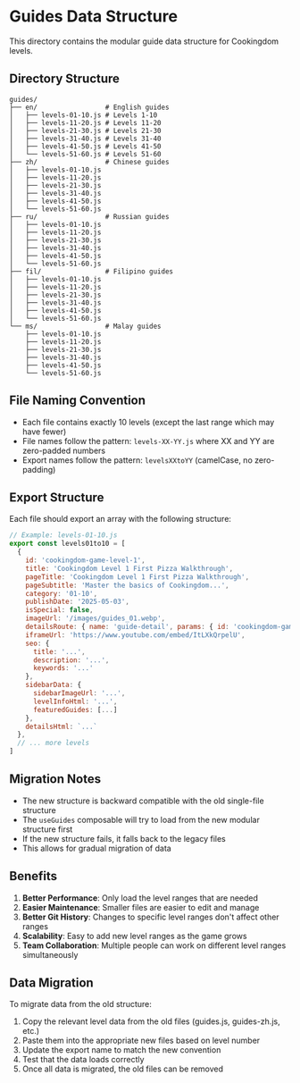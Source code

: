 # Guides Data Structure

This directory contains the modular guide data structure for Cookingdom levels.

## Directory Structure

```
guides/
├── en/                 # English guides
│   ├── levels-01-10.js # Levels 1-10
│   ├── levels-11-20.js # Levels 11-20
│   ├── levels-21-30.js # Levels 21-30
│   ├── levels-31-40.js # Levels 31-40
│   ├── levels-41-50.js # Levels 41-50
│   └── levels-51-60.js # Levels 51-60
├── zh/                 # Chinese guides
│   ├── levels-01-10.js
│   ├── levels-11-20.js
│   ├── levels-21-30.js
│   ├── levels-31-40.js
│   ├── levels-41-50.js
│   └── levels-51-60.js
├── ru/                 # Russian guides
│   ├── levels-01-10.js
│   ├── levels-11-20.js
│   ├── levels-21-30.js
│   ├── levels-31-40.js
│   ├── levels-41-50.js
│   └── levels-51-60.js
├── fil/                # Filipino guides
│   ├── levels-01-10.js
│   ├── levels-11-20.js
│   ├── levels-21-30.js
│   ├── levels-31-40.js
│   ├── levels-41-50.js
│   └── levels-51-60.js
└── ms/                 # Malay guides
    ├── levels-01-10.js
    ├── levels-11-20.js
    ├── levels-21-30.js
    ├── levels-31-40.js
    ├── levels-41-50.js
    └── levels-51-60.js
```

## File Naming Convention

- Each file contains exactly 10 levels (except the last range which may have fewer)
- File names follow the pattern: `levels-XX-YY.js` where XX and YY are zero-padded numbers
- Export names follow the pattern: `levelsXXtoYY` (camelCase, no zero-padding)

## Export Structure

Each file should export an array with the following structure:

```javascript
// Example: levels-01-10.js
export const levels01to10 = [
  {
    id: 'cookingdom-game-level-1',
    title: 'Cookingdom Level 1 First Pizza Walkthrough',
    pageTitle: 'Cookingdom Level 1 First Pizza Walkthrough',
    pageSubtitle: 'Master the basics of Cookingdom...',
    category: '01-10',
    publishDate: '2025-05-03',
    isSpecial: false,
    imageUrl: '/images/guides_01.webp',
    detailsRoute: { name: 'guide-detail', params: { id: 'cookingdom-game-level-1' } },
    iframeUrl: 'https://www.youtube.com/embed/ItLXkQrpelU',
    seo: {
      title: '...',
      description: '...',
      keywords: '...'
    },
    sidebarData: {
      sidebarImageUrl: '...',
      levelInfoHtml: '...',
      featuredGuides: [...]
    },
    detailsHtml: `...`
  },
  // ... more levels
]
```

## Migration Notes

- The new structure is backward compatible with the old single-file structure
- The `useGuides` composable will try to load from the new modular structure first
- If the new structure fails, it falls back to the legacy files
- This allows for gradual migration of data

## Benefits

1. **Better Performance**: Only load the level ranges that are needed
2. **Easier Maintenance**: Smaller files are easier to edit and manage
3. **Better Git History**: Changes to specific level ranges don't affect other ranges
4. **Scalability**: Easy to add new level ranges as the game grows
5. **Team Collaboration**: Multiple people can work on different level ranges simultaneously

## Data Migration

To migrate data from the old structure:

1. Copy the relevant level data from the old files (guides.js, guides-zh.js, etc.)
2. Paste them into the appropriate new files based on level number
3. Update the export name to match the new convention
4. Test that the data loads correctly
5. Once all data is migrated, the old files can be removed
